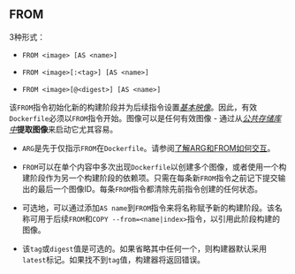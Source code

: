 ## FROM

3种形式：

* `FROM <image> [AS <name>]`

* `FROM <image>[:<tag>] [AS <name>]`

* `FROM <image>[@<digest>] [AS <name>]`

该`FROM`指令初始化新的构建阶段并为后续指令设置[_基本映像_](https://docs.docker.com/engine/reference/glossary/#base-image)。因此，有效`Dockerfile`必须以`FROM`指令开始。图像可以是任何有效图像 - 通过从[_公共存储库中_](https://docs.docker.com/engine/tutorials/dockerrepos/)**提取图像**来启动它尤其容易。

* `ARG`是先于仅指示`FROM`在`Dockerfile`。请参阅[了解ARG和FROM如何交互](https://docs.docker.com/engine/reference/builder/#understand-how-arg-and-from-interact)。

* `FROM`可以在单个内容中多次出现`Dockerfile`以创建多个图像，或者使用一个构建阶段作为另一个构建阶段的依赖项。只需在每条新`FROM`指令之前记下提交输出的最后一个图像ID。每条`FROM`指令都清除先前指令创建的任何状态。

* 可选地，可以通过添加`AS name`到`FROM`指令来将名称赋予新的构建阶段。该名称可用于后续`FROM`和`COPY --from=<name|index>`指令，以引用此阶段构建的图像。

* 该`tag`或`digest`值是可选的。如果省略其中任何一个，则构建器默认采用`latest`标记。如果找不到`tag`值，构建器将返回错误。



